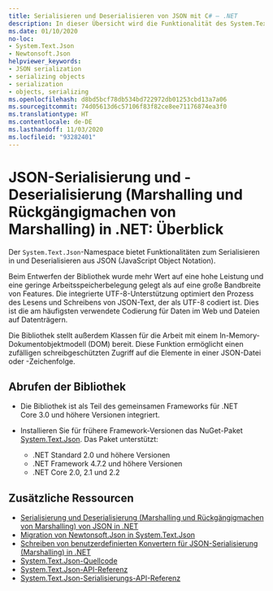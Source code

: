 ```yaml
---
title: Serialisieren und Deserialisieren von JSON mit C# – .NET
description: In dieser Übersicht wird die Funktionalität des System.Text.Json-Namespace zum Serialisieren in JSON und Deserialisieren aus JSON in .NET beschrieben.
ms.date: 01/10/2020
no-loc:
- System.Text.Json
- Newtonsoft.Json
helpviewer_keywords:
- JSON serialization
- serializing objects
- serialization
- objects, serializing
ms.openlocfilehash: d8bd5bcf78db534bd722972db01253cbd13a7a06
ms.sourcegitcommit: 74d05613d6c57106f83f82ce8ee71176874ea3f0
ms.translationtype: HT
ms.contentlocale: de-DE
ms.lasthandoff: 11/03/2020
ms.locfileid: "93282401"
---
```

# <a name="json-serialization-and-deserialization-marshalling-and-unmarshalling-in-net---overview"></a>JSON-Serialisierung und -Deserialisierung (Marshalling und Rückgängigmachen von Marshalling) in .NET: Überblick

Der `System.Text.Json`-Namespace bietet Funktionalitäten zum Serialisieren in und Deserialisieren aus JSON (JavaScript Object Notation).

Beim Entwerfen der Bibliothek wurde mehr Wert auf eine hohe Leistung und eine geringe Arbeitsspeicherbelegung gelegt als auf eine große Bandbreite von Features. Die integrierte UTF-8-Unterstützung optimiert den Prozess des Lesens und Schreibens von JSON-Text, der als UTF-8 codiert ist. Dies ist die am häufigsten verwendete Codierung für Daten im Web und Dateien auf Datenträgern.

Die Bibliothek stellt außerdem Klassen für die Arbeit mit einem In-Memory-Dokumentobjektmodell (DOM) bereit. Diese Funktion ermöglicht einen zufälligen schreibgeschützten Zugriff auf die Elemente in einer JSON-Datei oder -Zeichenfolge.

## <a name="how-to-get-the-library"></a>Abrufen der Bibliothek

* Die Bibliothek ist als Teil des gemeinsamen Frameworks für .NET Core 3.0 und höhere Versionen integriert.
* Installieren Sie für frühere Framework-Versionen das NuGet-Paket [System.Text.Json](https://www.nuget.org/packages/System.Text.Json). Das Paket unterstützt:

  * .NET Standard 2.0 und höhere Versionen
  * .NET Framework 4.7.2 und höhere Versionen
  * .NET Core 2.0, 2.1 und 2.2

## <a name="additional-resources"></a>Zusätzliche Ressourcen

* [Serialisierung und Deserialisierung (Marshalling und Rückgängigmachen von Marshalling) von JSON in .NET](system-text-json-how-to.md)
* [Migration von Newtonsoft.Json in System.Text.Json](system-text-json-migrate-from-newtonsoft-how-to.md)
* [Schreiben von benutzerdefinierten Konvertern für JSON-Serialisierung (Marshalling) in .NET](system-text-json-converters-how-to.md)
* [System.Text.Json-Quellcode](https://github.com/dotnet/runtime/tree/81bf79fd9aa75305e55abe2f7e9ef3f60624a3a1/src/libraries/System.Text.Json)
* [System.Text.Json-API-Referenz](xref:System.Text.Json)
* [System.Text.Json-Serialisierungs-API-Referenz](xref:System.Text.Json.Serialization)
<!-- * [Roadmap](https://github.com/dotnet/runtime/blob/81bf79fd9aa75305e55abe2f7e9ef3f60624a3a1/src/libraries/System.Text.Json/roadmap/README.md)-->
